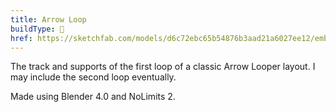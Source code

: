 ```yaml
---
title: Arrow Loop
buildType: 🎢
href: https://sketchfab.com/models/d6c72ebc65b54876b3aad21a6027ee12/embed
---
```

The track and supports of the first loop of a classic Arrow Looper layout. I may include the second loop eventually.

Made using Blender 4.0 and NoLimits 2.